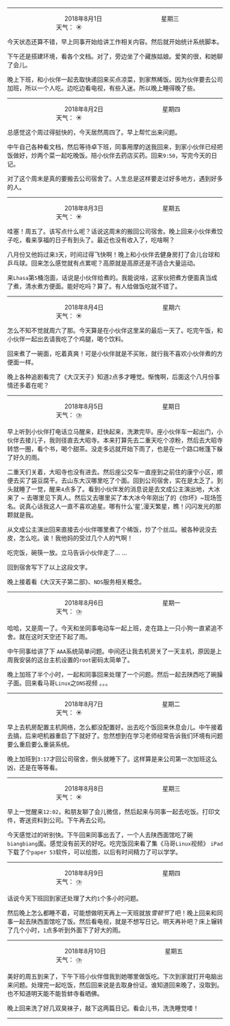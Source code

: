 ***
&nbsp;&nbsp;&nbsp;&nbsp;&nbsp;&nbsp;&nbsp;&nbsp;&nbsp;&nbsp;&nbsp;&nbsp;&nbsp;&nbsp;&nbsp;&nbsp;&nbsp;&nbsp;
&nbsp;&nbsp;&nbsp;&nbsp;&nbsp;&nbsp;&nbsp;&nbsp;&nbsp;&nbsp;&nbsp;&nbsp;&nbsp;&nbsp;           2018年8月1日
&nbsp;&nbsp;&nbsp;&nbsp;&nbsp;&nbsp;&nbsp;&nbsp;&nbsp;&nbsp;&nbsp;&nbsp;&nbsp;&nbsp;&nbsp;&nbsp;&nbsp;&nbsp;
&nbsp;&nbsp;&nbsp;&nbsp;&nbsp;&nbsp;&nbsp;&nbsp;&nbsp;&nbsp;&nbsp;&nbsp;&nbsp;&nbsp;                星期三
&nbsp;&nbsp;&nbsp;&nbsp;&nbsp;&nbsp;&nbsp;&nbsp;&nbsp;&nbsp;&nbsp;&nbsp;&nbsp;&nbsp;&nbsp;&nbsp;&nbsp;&nbsp;
&nbsp;&nbsp;&nbsp;&nbsp;&nbsp;&nbsp;&nbsp;&nbsp;&nbsp;&nbsp;&nbsp;&nbsp;&nbsp;&nbsp;&nbsp;&nbsp;&nbsp;&nbsp;
&nbsp;&nbsp;&nbsp;&nbsp;&nbsp;&nbsp;&nbsp;&nbsp;&nbsp;                                       天气： :sunny:

今天状态还算不错，早上同事开始给讲工作相关内容。然后就开始统计系统脚本。

下午还是搭建环境，看各个文档。对了，旁边坐了个藏族姑娘。爱笑的很，和她聊了会儿。

晚上下班，和小伙伴一起去取快递回来买点凉菜，到家熬稀饭。因为伙伴要去公司加班，所以一个人吃。边吃边看电视，有些入迷。所以晚上睡得晚了些。

***

&nbsp;&nbsp;&nbsp;&nbsp;&nbsp;&nbsp;&nbsp;&nbsp;&nbsp;&nbsp;&nbsp;&nbsp;&nbsp;&nbsp;&nbsp;&nbsp;&nbsp;&nbsp;
&nbsp;&nbsp;&nbsp;&nbsp;&nbsp;&nbsp;&nbsp;&nbsp;&nbsp;&nbsp;&nbsp;&nbsp;&nbsp;&nbsp;           2018年8月2日
&nbsp;&nbsp;&nbsp;&nbsp;&nbsp;&nbsp;&nbsp;&nbsp;&nbsp;&nbsp;&nbsp;&nbsp;&nbsp;&nbsp;&nbsp;&nbsp;&nbsp;&nbsp;
&nbsp;&nbsp;&nbsp;&nbsp;&nbsp;&nbsp;&nbsp;&nbsp;&nbsp;&nbsp;&nbsp;&nbsp;&nbsp;&nbsp;                星期四
&nbsp;&nbsp;&nbsp;&nbsp;&nbsp;&nbsp;&nbsp;&nbsp;&nbsp;&nbsp;&nbsp;&nbsp;&nbsp;&nbsp;&nbsp;&nbsp;&nbsp;&nbsp;
&nbsp;&nbsp;&nbsp;&nbsp;&nbsp;&nbsp;&nbsp;&nbsp;&nbsp;&nbsp;&nbsp;&nbsp;&nbsp;&nbsp;&nbsp;&nbsp;&nbsp;&nbsp;
&nbsp;&nbsp;&nbsp;&nbsp;&nbsp;&nbsp;&nbsp;&nbsp;&nbsp;                                       天气： :sunny:

总感觉这个周过得挺快的，今天居然周四了。早上帮忙出来问题。

中午自己各种看文档，然后等待卓下班，同事用摩的送我回来，到家小伙伴已经把饭做好，炒两个菜一起吃晚饭。陪小伙伴去药店买药。回来`9:50`，写完今天的日记。

对了这个周末是真的要搬去公司宿舍了。人生总是这样要走过好多地方，遇到好多的人。

---

&nbsp;&nbsp;&nbsp;&nbsp;&nbsp;&nbsp;&nbsp;&nbsp;&nbsp;&nbsp;&nbsp;&nbsp;&nbsp;&nbsp;&nbsp;&nbsp;&nbsp;&nbsp;
&nbsp;&nbsp;&nbsp;&nbsp;&nbsp;&nbsp;&nbsp;&nbsp;&nbsp;&nbsp;&nbsp;&nbsp;&nbsp;&nbsp;           2018年8月3日
&nbsp;&nbsp;&nbsp;&nbsp;&nbsp;&nbsp;&nbsp;&nbsp;&nbsp;&nbsp;&nbsp;&nbsp;&nbsp;&nbsp;&nbsp;&nbsp;&nbsp;&nbsp;
&nbsp;&nbsp;&nbsp;&nbsp;&nbsp;&nbsp;&nbsp;&nbsp;&nbsp;&nbsp;&nbsp;&nbsp;&nbsp;&nbsp;                星期五
&nbsp;&nbsp;&nbsp;&nbsp;&nbsp;&nbsp;&nbsp;&nbsp;&nbsp;&nbsp;&nbsp;&nbsp;&nbsp;&nbsp;&nbsp;&nbsp;&nbsp;&nbsp;
&nbsp;&nbsp;&nbsp;&nbsp;&nbsp;&nbsp;&nbsp;&nbsp;&nbsp;&nbsp;&nbsp;&nbsp;&nbsp;&nbsp;&nbsp;&nbsp;&nbsp;&nbsp;
&nbsp;&nbsp;&nbsp;&nbsp;&nbsp;&nbsp;&nbsp;&nbsp;&nbsp;                                       天气： :sunny:

哇塞！周五了。该写点什么呢？话说这周末的搬回公司宿舍。晚上回来小伙伴煮饺子吃，看来享福的日子有到头了。最近也没有收入了，吃啥啊？

八月份又他妈过来`3`天，时间过得飞快啊！晚上和小伙伴去健身房打了会儿台球和乒乓球。回来怎么感觉就有点累呢？高原就是高原还是不适合大量运动。

来`Lhasa`第`5`桶泡面，话说是小伙伴给煮的。我能说啥，这家伙把煮方便面真当成了煮，清水煮方便面。能好吃吗？算了。有人给做饭吃就不错了。

---

&nbsp;&nbsp;&nbsp;&nbsp;&nbsp;&nbsp;&nbsp;&nbsp;&nbsp;&nbsp;&nbsp;&nbsp;&nbsp;&nbsp;&nbsp;&nbsp;&nbsp;&nbsp;
&nbsp;&nbsp;&nbsp;&nbsp;&nbsp;&nbsp;&nbsp;&nbsp;&nbsp;&nbsp;&nbsp;&nbsp;&nbsp;&nbsp;           2018年8月4日
&nbsp;&nbsp;&nbsp;&nbsp;&nbsp;&nbsp;&nbsp;&nbsp;&nbsp;&nbsp;&nbsp;&nbsp;&nbsp;&nbsp;&nbsp;&nbsp;&nbsp;&nbsp;
&nbsp;&nbsp;&nbsp;&nbsp;&nbsp;&nbsp;&nbsp;&nbsp;&nbsp;&nbsp;&nbsp;&nbsp;&nbsp;&nbsp;                星期六
&nbsp;&nbsp;&nbsp;&nbsp;&nbsp;&nbsp;&nbsp;&nbsp;&nbsp;&nbsp;&nbsp;&nbsp;&nbsp;&nbsp;&nbsp;&nbsp;&nbsp;&nbsp;
&nbsp;&nbsp;&nbsp;&nbsp;&nbsp;&nbsp;&nbsp;&nbsp;&nbsp;&nbsp;&nbsp;&nbsp;&nbsp;&nbsp;&nbsp;&nbsp;&nbsp;&nbsp;
&nbsp;&nbsp;&nbsp;&nbsp;&nbsp;&nbsp;&nbsp;&nbsp;&nbsp;                                       天气： :sunny:

怎么不知不觉就周六了那。今天算是在小伙伴这里呆的最后一天了。吃完午饭，和小伙伴一起出去请我吃了个鸡腿，喝个饮料。

回来煮了一碗面，吃着真爽！可是小伙伴就是不买账，就行我不喜欢小伙伴煮的方便面一样。

晚上各种追剧看完了《大汉天子》知道`2`点多才睡觉。惭愧啊，后面这个八月份事情还多着在呢？

***

&nbsp;&nbsp;&nbsp;&nbsp;&nbsp;&nbsp;&nbsp;&nbsp;&nbsp;&nbsp;&nbsp;&nbsp;&nbsp;&nbsp;&nbsp;&nbsp;&nbsp;&nbsp;
&nbsp;&nbsp;&nbsp;&nbsp;&nbsp;&nbsp;&nbsp;&nbsp;&nbsp;&nbsp;&nbsp;&nbsp;&nbsp;&nbsp;           2018年8月5日
&nbsp;&nbsp;&nbsp;&nbsp;&nbsp;&nbsp;&nbsp;&nbsp;&nbsp;&nbsp;&nbsp;&nbsp;&nbsp;&nbsp;&nbsp;&nbsp;&nbsp;&nbsp;
&nbsp;&nbsp;&nbsp;&nbsp;&nbsp;&nbsp;&nbsp;&nbsp;&nbsp;&nbsp;&nbsp;&nbsp;&nbsp;&nbsp;                星期日
&nbsp;&nbsp;&nbsp;&nbsp;&nbsp;&nbsp;&nbsp;&nbsp;&nbsp;&nbsp;&nbsp;&nbsp;&nbsp;&nbsp;&nbsp;&nbsp;&nbsp;&nbsp;
&nbsp;&nbsp;&nbsp;&nbsp;&nbsp;&nbsp;&nbsp;&nbsp;&nbsp;&nbsp;&nbsp;&nbsp;&nbsp;&nbsp;&nbsp;&nbsp;&nbsp;&nbsp;
&nbsp;&nbsp;&nbsp;&nbsp;&nbsp;&nbsp;&nbsp;&nbsp;&nbsp;                                       天气： :cloud_with_lightning_and_rain:

早上听到小伙伴打电话立马醒来，赶快起来，洗漱完毕。座小伙伴车一起出门，小伙伴去接儿子，我则径直去大昭寺。本来打算先去二重天吃个凉粉，然后去大昭寺转悠一圈，看个书，喝个甜茶。没走多远就开始下雨了，也是在一个路口帐篷下躲了好久的雨。

二重天们关着，大昭寺也没有进去。然后座公交车一直座到之前住的康宁小区，顺便去买了袋豆腐干。去山东大汉哪里吃了个面。回到公司宿舍，实在是太乏了。到头就睡了一觉，醒来`4`点多了。看到小伙伴发的消息说是去文成公主演出地，大冰来了 ~ 去哪里见下真人。然后又去哪里买了本大冰今年刚出了的《你坏》~现场签名。说真心话我这人一直不喜欢追星。哪有什么‘星’,漫天繁星，瞧！闪闪发光的那颗就是我。

从文成公主演出回来直接去小伙伴哪里煮了个稀饭，炒了个丝瓜。被各种说没去皮，怎么吃。诶！我他妈的受过几个人的气啊！

吃完饭，碗筷一放。立马告诉小伙伴走了... ...

回到宿舍写下了以上这段文字。

晚上接着看《大汉天子第二部》、`NDS`服务相关概念。

***

&nbsp;&nbsp;&nbsp;&nbsp;&nbsp;&nbsp;&nbsp;&nbsp;&nbsp;&nbsp;&nbsp;&nbsp;&nbsp;&nbsp;&nbsp;&nbsp;&nbsp;&nbsp;
&nbsp;&nbsp;&nbsp;&nbsp;&nbsp;&nbsp;&nbsp;&nbsp;&nbsp;&nbsp;&nbsp;&nbsp;&nbsp;&nbsp;           2018年8月6日
&nbsp;&nbsp;&nbsp;&nbsp;&nbsp;&nbsp;&nbsp;&nbsp;&nbsp;&nbsp;&nbsp;&nbsp;&nbsp;&nbsp;&nbsp;&nbsp;&nbsp;&nbsp;
&nbsp;&nbsp;&nbsp;&nbsp;&nbsp;&nbsp;&nbsp;&nbsp;&nbsp;&nbsp;&nbsp;&nbsp;&nbsp;&nbsp;                星期一
&nbsp;&nbsp;&nbsp;&nbsp;&nbsp;&nbsp;&nbsp;&nbsp;&nbsp;&nbsp;&nbsp;&nbsp;&nbsp;&nbsp;&nbsp;&nbsp;&nbsp;&nbsp;
&nbsp;&nbsp;&nbsp;&nbsp;&nbsp;&nbsp;&nbsp;&nbsp;&nbsp;&nbsp;&nbsp;&nbsp;&nbsp;&nbsp;&nbsp;&nbsp;&nbsp;&nbsp;
&nbsp;&nbsp;&nbsp;&nbsp;&nbsp;&nbsp;&nbsp;&nbsp;&nbsp;                                       天气： :cloud_with_lightning_and_rain:

哈哈，又是周一了。今天和坐同事电动车一起上班，走在路上一只小狗一直紧追不舍。就在这时天空还下起了雨。

中午同事给讲了下 `AAA`系统简单问题。中间还让我去机房关了一天主机，原因是上周我安装的这台主机设置的`root`密码太简单了。

晚上加班了半个小时，一起和同事回来处理了一个问题。然后一起去陕西吃了碗臊子面。回来看马哥`Linux`之`DNS`视频 。。。

***

&nbsp;&nbsp;&nbsp;&nbsp;&nbsp;&nbsp;&nbsp;&nbsp;&nbsp;&nbsp;&nbsp;&nbsp;&nbsp;&nbsp;&nbsp;&nbsp;&nbsp;&nbsp;
&nbsp;&nbsp;&nbsp;&nbsp;&nbsp;&nbsp;&nbsp;&nbsp;&nbsp;&nbsp;&nbsp;&nbsp;&nbsp;&nbsp;           2018年8月7日
&nbsp;&nbsp;&nbsp;&nbsp;&nbsp;&nbsp;&nbsp;&nbsp;&nbsp;&nbsp;&nbsp;&nbsp;&nbsp;&nbsp;&nbsp;&nbsp;&nbsp;&nbsp;
&nbsp;&nbsp;&nbsp;&nbsp;&nbsp;&nbsp;&nbsp;&nbsp;&nbsp;&nbsp;&nbsp;&nbsp;&nbsp;&nbsp;                星期二
&nbsp;&nbsp;&nbsp;&nbsp;&nbsp;&nbsp;&nbsp;&nbsp;&nbsp;&nbsp;&nbsp;&nbsp;&nbsp;&nbsp;&nbsp;&nbsp;&nbsp;&nbsp;
&nbsp;&nbsp;&nbsp;&nbsp;&nbsp;&nbsp;&nbsp;&nbsp;&nbsp;&nbsp;&nbsp;&nbsp;&nbsp;&nbsp;&nbsp;&nbsp;&nbsp;&nbsp;
&nbsp;&nbsp;&nbsp;&nbsp;&nbsp;&nbsp;&nbsp;&nbsp;&nbsp;                                       天气： :sunny:

早上去机房配置主机网络，怎么都没配置好。出去吃个饭回来休息会儿。中午接着去搞，后来吧机器重启了下就好了。忽然想到在学习老师经常告诉我们环境有问题要么重启要么重装系统。

晚上加班到`3:17`才回公司宿舍，倒头就睡下了。这样算是来公司第一次加班这么凶，还是在等等看。


***

&nbsp;&nbsp;&nbsp;&nbsp;&nbsp;&nbsp;&nbsp;&nbsp;&nbsp;&nbsp;&nbsp;&nbsp;&nbsp;&nbsp;&nbsp;&nbsp;&nbsp;&nbsp;
&nbsp;&nbsp;&nbsp;&nbsp;&nbsp;&nbsp;&nbsp;&nbsp;&nbsp;&nbsp;&nbsp;&nbsp;&nbsp;&nbsp;           2018年8月8日
&nbsp;&nbsp;&nbsp;&nbsp;&nbsp;&nbsp;&nbsp;&nbsp;&nbsp;&nbsp;&nbsp;&nbsp;&nbsp;&nbsp;&nbsp;&nbsp;&nbsp;&nbsp;
&nbsp;&nbsp;&nbsp;&nbsp;&nbsp;&nbsp;&nbsp;&nbsp;&nbsp;&nbsp;&nbsp;&nbsp;&nbsp;&nbsp;                星期三
&nbsp;&nbsp;&nbsp;&nbsp;&nbsp;&nbsp;&nbsp;&nbsp;&nbsp;&nbsp;&nbsp;&nbsp;&nbsp;&nbsp;&nbsp;&nbsp;&nbsp;&nbsp;
&nbsp;&nbsp;&nbsp;&nbsp;&nbsp;&nbsp;&nbsp;&nbsp;&nbsp;&nbsp;&nbsp;&nbsp;&nbsp;&nbsp;&nbsp;&nbsp;&nbsp;&nbsp;
&nbsp;&nbsp;&nbsp;&nbsp;&nbsp;&nbsp;&nbsp;&nbsp;&nbsp;                                       天气： :sunny:

早上一觉醒来`12:02`，和朋友聊了会儿微信，然后起来与同事一起去吃饭。打印文件，寄送资料到公司。下午再去公司。

今天感觉过的听别快。下午回来同事出去了，一个人去陕西面馆吃了碗`biangbiang`面。感觉没有前天的好吃。吃完饭回来看了集《马哥`Linux`视频》  `iPad`下载了个`paper 53`软件，可以绘图，以后有时间精力了可以学学。

***

&nbsp;&nbsp;&nbsp;&nbsp;&nbsp;&nbsp;&nbsp;&nbsp;&nbsp;&nbsp;&nbsp;&nbsp;&nbsp;&nbsp;&nbsp;&nbsp;&nbsp;&nbsp;
&nbsp;&nbsp;&nbsp;&nbsp;&nbsp;&nbsp;&nbsp;&nbsp;&nbsp;&nbsp;&nbsp;&nbsp;&nbsp;&nbsp;           2018年8月9日
&nbsp;&nbsp;&nbsp;&nbsp;&nbsp;&nbsp;&nbsp;&nbsp;&nbsp;&nbsp;&nbsp;&nbsp;&nbsp;&nbsp;&nbsp;&nbsp;&nbsp;&nbsp;
&nbsp;&nbsp;&nbsp;&nbsp;&nbsp;&nbsp;&nbsp;&nbsp;&nbsp;&nbsp;&nbsp;&nbsp;&nbsp;&nbsp;                星期四
&nbsp;&nbsp;&nbsp;&nbsp;&nbsp;&nbsp;&nbsp;&nbsp;&nbsp;&nbsp;&nbsp;&nbsp;&nbsp;&nbsp;&nbsp;&nbsp;&nbsp;&nbsp;
&nbsp;&nbsp;&nbsp;&nbsp;&nbsp;&nbsp;&nbsp;&nbsp;&nbsp;&nbsp;&nbsp;&nbsp;&nbsp;&nbsp;&nbsp;&nbsp;&nbsp;&nbsp;
&nbsp;&nbsp;&nbsp;&nbsp;&nbsp;&nbsp;&nbsp;&nbsp;&nbsp;                                       天气： :cloud_with_lightning_and_rain:

话说今天下班回到家还处理了大约`1`个多小时问题。

然后晚上怎么都睡不着，可能想做明天再上一天班就放*雪顿节*了吧！晚上回来和同事一起去陕西面馆吃了饭。然后看电视，就是不想写日记。明天再补吧？床上辗转了几个小时，`1`点多听到外面下了好大的雨。


***

&nbsp;&nbsp;&nbsp;&nbsp;&nbsp;&nbsp;&nbsp;&nbsp;&nbsp;&nbsp;&nbsp;&nbsp;&nbsp;&nbsp;&nbsp;&nbsp;&nbsp;&nbsp;
&nbsp;&nbsp;&nbsp;&nbsp;&nbsp;&nbsp;&nbsp;&nbsp;&nbsp;&nbsp;&nbsp;&nbsp;&nbsp;&nbsp;           2018年8月10日
&nbsp;&nbsp;&nbsp;&nbsp;&nbsp;&nbsp;&nbsp;&nbsp;&nbsp;&nbsp;&nbsp;&nbsp;&nbsp;&nbsp;&nbsp;&nbsp;&nbsp;&nbsp;
&nbsp;&nbsp;&nbsp;&nbsp;&nbsp;&nbsp;&nbsp;&nbsp;&nbsp;&nbsp;&nbsp;&nbsp;&nbsp;&nbsp;                星期五
&nbsp;&nbsp;&nbsp;&nbsp;&nbsp;&nbsp;&nbsp;&nbsp;&nbsp;&nbsp;&nbsp;&nbsp;&nbsp;&nbsp;&nbsp;&nbsp;&nbsp;&nbsp;
&nbsp;&nbsp;&nbsp;&nbsp;&nbsp;&nbsp;&nbsp;&nbsp;&nbsp;&nbsp;&nbsp;&nbsp;&nbsp;&nbsp;&nbsp;&nbsp;&nbsp;&nbsp;
&nbsp;&nbsp;&nbsp;&nbsp;&nbsp;&nbsp;&nbsp;&nbsp;&nbsp;                                       天气： :cloud_with_lightning_and_rain:

美好的周五到来了，下午下班小伙伴借我到她哪里做饭吃。下次到家就打开电脑出来问题。处理完一起吃饭，然后回来说是去取身份证。谁知道回来晚了，没取到。也不知道明天能不能哲蚌寺看晒佛。

晚上回来洗了好几双臭袜子，敲下这两篇日记。看会儿书，洗洗睡觉喽！

***

